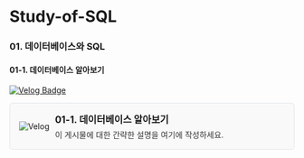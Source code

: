 # Study-of-SQL

### 01. 데이터베이스와 SQL
#### 01-1. 데이터베이스 알아보기
[![Velog Badge](https://img.shields.io/badge/Velog-20C997?style=flat&logo=Velog&logoColor=white&link=https://velog.io/@kimminseo9/SQL-01-1-%EB%8D%B0%EC%9D%B4%ED%84%B0%EB%B2%A0%EC%9D%B4%EC%8A%A4-%EC%95%8C%EC%95%84%EB%B3%B4%EA%B8%B0)](https://velog.io/@kimminseo9/SQL-01-1-%EB%8D%B0%EC%9D%B4%ED%84%B0%EB%B2%A0%EC%9D%B4%EC%8A%A4-%EC%95%8C%EC%95%84%EB%B3%B4%EA%B8%B0)

<div style="border: 1px solid #e1e4e8; border-radius: 6px; padding: 16px; margin: 10px 0; background-color: #f9f9f9; max-width: 500px;">
  <a href="https://velog.io/@kimminseo9/SQL-01-1-%EB%8D%B0%EC%9D%B4%ED%84%B0%EB%B2%A0%EC%9D%B4%EC%8A%A4-%EC%95%8C%EC%95%84%EB%B3%B4%EA%B8%B0" target="_blank" style="text-decoration: none; color: inherit; display: block;">
    <div style="display: flex; align-items: center;">
      <img src="https://img.shields.io/badge/Velog-20C997?style=flat-square&logo=Velog&logoColor=white" alt="Velog" style="margin-right: 10px;">
      <div>
        <strong style="font-size: 1.2em;">01-1. 데이터베이스 알아보기</strong>
        <p style="margin: 5px 0 0; color: #333;">이 게시물에 대한 간략한 설명을 여기에 작성하세요.</p>
      </div>
    </div>
  </a>
</div>
